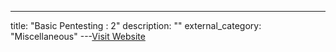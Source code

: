 ---
title: "Basic Pentesting : 2"
description: ""
external_category: "Miscellaneous"
---[Visit Website](https://www.hackingarticles.in/hack-the-basic-pentesting2-vm-ctf-challenge/)

